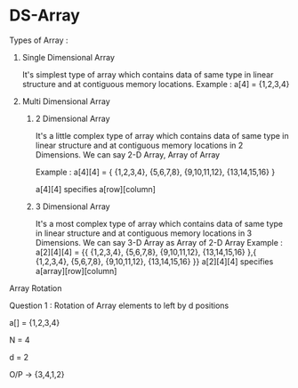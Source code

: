 # DS-Array

Types of Array :

1. Single Dimensional Array

   It's  simplest type of array which contains data of same type in linear structure
   and at contiguous memory locations.
   Example : a[4] = {1,2,3,4}


2. Multi Dimensional Array


    1. 2 Dimensional Array
   
       It's  a little complex type of array which contains data of same type in linear structure
       and at contiguous memory locations in 2 Dimensions.
       We can say 2-D Array, Array of Array
   
       Example : a[4][4] = {   {1,2,3,4},
       {5,6,7,8},
       {9,10,11,12},
       {13,14,15,16}
       }
   
       a[4][4] specifies a[row][column]
   

    3. 3 Dimensional Array

        It's  a most complex type of array which contains data of same type in linear structure
            and at contiguous memory locations in 3 Dimensions.
            We can say 3-D Array as  Array of 2-D Array
            Example : a[2][4][4] = {{   {1,2,3,4},
                                    {5,6,7,8},
                                    {9,10,11,12},
                                    {13,14,15,16}
                                },{   {1,2,3,4},
                                    {5,6,7,8},
                                    {9,10,11,12},
                                    {13,14,15,16}
                                }}
                       a[2][4][4] specifies a[array][row][column]
        


Array Rotation

Question 1 : Rotation of Array elements to left by d positions

a[] = {1,2,3,4}

N = 4

d = 2

O/P -> {3,4,1,2}
